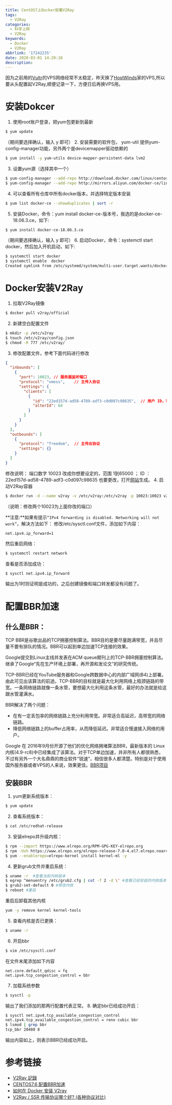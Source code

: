 ```yaml
---
title: CentOS7上Docker部署V2Ray
tags:
  - V2Ray
categories:
  - 科学上网
  - V2Ray
keywords:
  - Docker
  - V2Ray
abbrlink: '17242235'
date: 2020-03-01 14:29:18
description:
---
```

因为之前用的[Vultr](https://www.vultr.com/)的VPS网络经常不太稳定，昨天换了[HostWinds](https://www.hostwinds.com/)家的VPS,所以要从头配置起V2Ray,顺便记录一下，方便日后再换VPS用。<!--more-->

# 安装Dokcer

1. 使用root账户登录，把yum包更新到最新
```bash
$ yum update
```
（期间要选择确认，输入 y 即可）
2. 安装需要的软件包， yum-util 提供yum-config-manager功能，另外两个是devicemapper驱动依赖的
```bash
$ yum install -y yum-utils device-mapper-persistent-data lvm2
```
3. 设置yum源（选择其中一个）
```bash
$ yum-config-manager --add-repo http://download.docker.com/linux/centos/docker-ce.repo #(中央仓库）
$ yum-config-manager --add-repo http://mirrors.aliyun.com/docker-ce/linux/centos/docker-ce.repo #(阿里仓库）
```
4. 可以查看所有仓库中所有docker版本，并选择特定版本安装
```bash
$ yum list docker-ce --showduplicates | sort -r
```
5. 安装Docker，命令：yum install docker-ce-版本号，我选的是docker-ce-18.06.3.ce，如下:
```bash
$ yum install docker-ce-18.06.3.ce
```
（期间要选择确认，输入 y 即可）
6. 启动Docker，命令：systemctl start docker，然后加入开机启动，如下:
```bash
$ systemctl start docker
$ systemctl enable  docker
Created symlink from /etc/systemd/system/multi-user.target.wants/docker.service to /usr/lib/systemd/system/docker.service.
```

# Docker安装V2Ray
1. 拉取V2Ray镜像
```bash
$ docker pull v2ray/official
```
2. 新建空白配置文件
```bash
$ mkdir -p /etc/v2ray
$ touch /etc/v2ray/config.json 
$ chmod -R 777 /etc/v2ray/ 
```
3. 修改配置文件，参考下面代码进行修改
```json
{
  "inbounds": [
    {
      "port": 10023, // 服务器监听端口
      "protocol": "vmess",    // 主传入协议
      "settings": {
        "clients": [
          {
            "id": "22ed157d-ad58-4789-adf3-c0d097c98635",  // 用户 ID，客户端与服务器必须相同
            "alterId": 64
          }
        ]
      }
    }
  ],
  "outbounds": [
    {
      "protocol": "freedom",  // 主传出协议
      "settings": {}
    }
  ]
}
```
修改说明：
端口数字 10023 改成你想要设定的，范围 1到65000 ；
ID ：22ed157d-ad58-4789-adf3-c0d097c98635 也要更改，打开[网站](https://1024tools.com/uuid)生成。
4. 启动V2Ray容器
```bash
$ docker run -d --name v2ray -v /etc/v2ray:/etc/v2ray -p 10023:10023 v2ray/official v2ray -config=/etc/v2ray/config.json
```
（说明：修改两个10023为上面你改的端口）

**注意:**如果有提示`“IPv4 forwarding is disabled. Networking will not work”`，解决方法如下：
修改/etc/sysctl.conf文件，添加如下内容：
```
net.ipv4.ip_forward=1
```
然后重启网络：
```bash
$ systemctl restart network
```
查看是否添加成功：
```bash
$ sysctl net.ipv4.ip_forward
```
输出为1时则证明是成功的，之后创建镜像和端口转发都没有问题了。

# 配置BBR加速
## 什么是BBR：
TCP BBR是谷歌出品的TCP拥塞控制算法。BBR目的是要尽量跑满带宽，并且尽量不要有排队的情况。BBR可以起到单边加速TCP连接的效果。

Google提交到Linux主线并发表在ACM queue期刊上的TCP-BBR拥塞控制算法。继承了Google“先在生产环境上部署，再开源和发论文”的研究传统。

TCP-BBR已经在YouTube服务器和Google跨数据中心的内部广域网(B4)上部署。由此可见出该算法的前途。TCP-BBR的目标就是最大化利用网络上瓶颈链路的带宽。一条网络链路就像一条水管，要想最大化利用这条水管，最好的办法就是给这跟水管灌满水。

BBR解决了两个问题：

- 在有一定丢包率的网络链路上充分利用带宽。非常适合高延迟，高带宽的网络链路。
- 降低网络链路上的buffer占用率，从而降低延迟。非常适合慢速接入网络的用户。

Google 在 2016年9月份开源了他们的优化网络拥堵算法BBR，最新版本的 Linux内核(4.9-rc8)中已经集成了该算法。对于TCP单边加速，并非所有人都很熟悉，不过有另外一个大名鼎鼎的商业软件“锐速”，相信很多人都清楚。特别是对于使用国外服务器或者VPS的人来说，效果更佳。[BBR项目](https://github.com/google/bbr)

## 安装BBR
1. yum更新系统版本：
```bash
$ yum update
```
2. 查看系统版本：
```bash
$ cat /etc/redhat-release 
```
3. 安装elrepo并升级内核：
```bash
$ rpm --import https://www.elrepo.org/RPM-GPG-KEY-elrepo.org
$ rpm -Uvh https://www.elrepo.org/elrepo-release-7.0-4.el7.elrepo.noarch.rpm
$ yum --enablerepo=elrepo-kernel install kernel-ml -y
```
4. 更新grub文件并重启系统：
```bash
$ uname -r  #查看当前内核版本
$ egrep ^menuentry /etc/grub2.cfg | cut -f 2 -d \' #查看已经安装的内核版本
$ grub2-set-default 0 #修改内核
$ reboot #重启
```
重启后卸载其他内核
```bash
yum -y remove kernel kernel-tools
```
5. 查看内核是否已更换：
```bash
$ uname -r
```
6. 开启bbr
```bash
$ vim /etc/sysctl.conf 
```
在文件末尾添加如下内容
```
net.core.default_qdisc = fq
net.ipv4.tcp_congestion_control = bbr
```
7. 加载系统参数
```bash
$ sysctl -p
```
输出了我们添加的那两行配置代表正常。
8. 确定bbr已经成功开启：
```bash
$ sysctl net.ipv4.tcp_available_congestion_control
net.ipv4.tcp_available_congestion_control = reno cubic bbr
$ lsmod | grep bbr
tcp_bbr 20480 8
```
输出内容如上，则表示BBR已经成功开启。

# 参考链接
- [V2Ray 記錄](https://ppundsh.github.io/posts/e457/)
- [CENTOS7.6 配置BBR加速](https://www.diyihaodian.com/2019/02/07/14/44/27/135/)
- [如何在 Docker 安装 V2ray](https://tomford1986.blogspot.com/2019/02/docker-v2ray.html)
- [V2Ray / SSR 传输协议哪个好? (各种协议对比)](https://www.idleleo.com/05/2071.html)